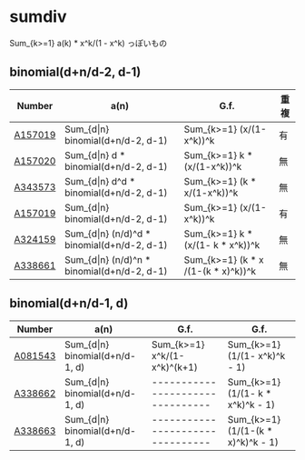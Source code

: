# sumdiv

Sum_{k>=1} a(k) * x^k/(1 - x^k) っぽいもの

## binomial(d+n/d-2, d-1)

| Number | a(n) | G.f. | 重複 |
| ----- | ----- | ----- | ----- | 
| [A157019](https://oeis.org/A157019) | Sum_{d&#124;n}             binomial(d+n/d-2, d-1) | Sum_{k>=1}      (x/(1-x^k))^k       | 有 |
| [A157020](https://oeis.org/A157020) | Sum_{d&#124;n} d         * binomial(d+n/d-2, d-1) | Sum_{k>=1}  k * (x/(1-x^k))^k       | 無 |
| [A343573](https://oeis.org/A343573) | Sum_{d&#124;n} d^d       * binomial(d+n/d-2, d-1) | Sum_{k>=1}  (k * x/(1-x^k))^k       | 無 |
| [A157019](https://oeis.org/A157019) | Sum_{d&#124;n}             binomial(d+n/d-2, d-1) | Sum_{k>=1}      (x/(1-x^k))^k       | 有 |
| [A324159](https://oeis.org/A324159) | Sum_{d&#124;n} (n/d)^d   * binomial(d+n/d-2, d-1) | Sum_{k>=1}  k * (x/(1- k *  x^k))^k | 無 |
| [A338661](https://oeis.org/A338661) | Sum_{d&#124;n} (n/d)^n   * binomial(d+n/d-2, d-1) | Sum_{k>=1} (k * x /(1-(k * x)^k))^k | 無 |

## binomial(d+n/d-1, d)

| Number | a(n) | G.f. | G.f. |
| ----- | ----- | ----- | ----- | 
| [A081543](https://oeis.org/A081543) | Sum_{d&#124;n}       binomial(d+n/d-1, d) | Sum_{k>=1}     x^k/(1-x^k)^(k+1) | Sum_{k>=1} (1/(1-      x^k)^k - 1) |
| [A338662](https://oeis.org/A338662) | Sum_{d&#124;n}       binomial(d+n/d-1, d) | -------------------------------- | Sum_{k>=1} (1/(1- k *  x^k)^k - 1) |
| [A338663](https://oeis.org/A338663) | Sum_{d&#124;n}       binomial(d+n/d-1, d) | -------------------------------- | Sum_{k>=1} (1/(1-(k * x)^k)^k - 1) |
